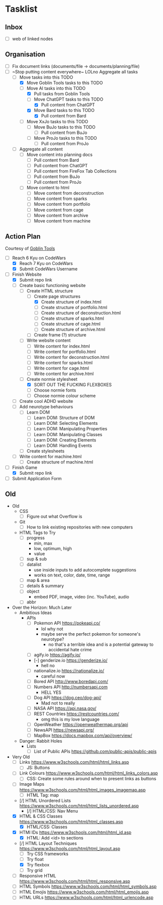# Tasklist

## Inbox

* [ ] web of linked nodes

## Organisation

* [ ] Fix document links 
  (documents/file -> documents/planning/file)
* [ ] ~Stop putting content everywhere~ LOLno Aggregate all tasks
  * [ ] Move tasks into this TODO
    * [X] Move Goblin Tools tasks to this TODO
    * [ ] Move AI tasks into this TODO
      * [X] Pull tasks from Goblin Tools
      * [ ] Move ChatGPT tasks to this TODO
        * [X] Pull content from ChatGPT
      * [X] Move Bard tasks to this TODO
        * [X] Pull content from Bard
    * [ ] Move XxJo tasks to this TODO
      * [ ] Move BuJo tasks to this TODO
        * [ ] Pull content from BuJo
      * [ ] Move ProJo tasks to this TODO
        * [ ] Pull content from ProJo
  * [ ] Aggregate all content
    * [ ] Move content into planning docs
      * [ ] Pull content from Bard
      * [ ] Pull content from ChatGPT
      * [ ] Pull content from FireFox Tab Collections
      * [ ] Pull content from BuJo
      * [ ] Pull content from ProJo
    * [ ] Move content to html
      * [ ] Move content from deconstruction
      * [ ] Move content from sparks
      * [ ] Move content from portfolio
      * [ ] Move content from cage
      * [ ] Move content from archive
      * [ ] Move content from machine

## Action Plan

Courtesy of [Goblin Tools](https://goblin.tools/)

* [ ] Reach 6 Kyu on CodeWars
  * [X] Reach 7 Kyu on CodeWars
  * [X] Submit CodeWars Username
* [ ] Finish Website
  * [X] Submit repo link
  * [ ] Create basic functioning website
    * [ ] Create HTML structure
      * [ ] Create page structures
        * [X] Create structure of index.html
        * [ ] Create structure of portfolio.html
        * [ ] Create structure of deconstruction.html
        * [ ] Create structure of sparks.html
        * [ ] Create structure of cage.html
        * [ ] Create structure of archive.html
      * [ ] Create frame (?) structure
    * [ ] Write website content
      * [ ] Write content for index.html
      * [ ] Write content for portfolio.html
      * [ ] Write content for deconstruction.html
      * [ ] Write content for sparks.html
      * [ ] Write content for cage.html
      * [ ] Write content for archive.html
    * [ ] Create normie stylesheet
      * [X] SORT OUT THE FUCKING FLEXBOXES
      * [ ] Choose normie fonts
      * [ ] Choose normie colour scheme
  * [ ] Create cool ADHD website
  * [ ] Add neurotype behaviours
    * [ ] Learn DOM
      * [ ] Learn DOM: Structure of DOM
      * [ ] Learn DOM: Selecting Elements
      * [ ] Learn DOM: Manipulating Properties
      * [ ] Learn DOM: Manipulating Classes
      * [ ] Learn DOM: Creating Elements
      * [ ] Learn DOM: Handling Events
    * [ ] Create stylesheets
  * [ ] Write content for machine.html
    * [ ] Create structure of machine.html
* [ ] Finish Game
  * [X] Submit repo link
* [ ] Submit Application Form

## Old

* Old
  * CSS
    * [ ] Figure out what Overflow is
  * Git
    * [ ] How to link existing repositories with new computers
  * HTML Tags to Try
    * [ ] progress
      * min, max
      * low, optimum, high
      * value
    * [ ] sup & sub
    * [ ] datalist
      * use inside inputs to add autocomplete suggestions
      * works on text, color, date, time, range
    * [ ] map & area
    * [ ] details & summary
    * [ ] object
      * embed PDF, image, video (inc. YouTube), audio
    * [ ] abbr
* Over the Horizon: Much Later
  * Ambitious Ideas
    * APIs
      * [ ] Pokemon API <https://pokeapi.co/>
        * lol why not
        * maybe serve the perfect pokemon for someone's neurotype?
          * no that's a terrible idea and is a potential gateway to accidental hate crime
      * [ ] agify.io <https://agify.io/>
      * [-] genderize.io <https://genderize.io/>
        * hell no
      * [ ] nationalize.io <https://nationalize.io/>
        * careful now
      * [ ] Bored API <http://www.boredapi.com/>
      * [ ] Numbers API <http://numbersapi.com>
        * HELL YES
      * [ ] Dog API <https://dog.ceo/dog-api/>
        * Mad not to really
      * [ ] NASA API <https://api.nasa.gov/>
      * [ ] REST Countries <https://restcountries.com/>
        * omg this is my love language
      * [ ] OpenWeather <https://openweathermap.org/api>
      * [ ] NewsAPI <https://newsapi.org/>
      * [ ] MapBox <https://docs.mapbox.com/api/overview/>
  * Danger: Rabbit Holes
    * Lists
      * [ ] List of Public APIs <https://github.com/public-apis/public-apis>
* Very Old
  * [ ] Links <https://www.w3schools.com/html/html_links.asp>
    * [ ] JS: Buttons
  * [ ] Link Colours <https://www.w3schools.com/html/html_links_colors.asp>
    * [ ] CSS: Create some rules around when to present links as buttons
  * [ ] Image Maps <https://www.w3schools.com/html/html_images_imagemap.asp>
    * [ ] HTML Tag: map
  * [/] HTML Unordered Lists <https://www.w3schools.com/html/html_lists_unordered.asp>
    * [/] HTML/CSS: Nav Menu
  * [X] HTML & CSS Classes <https://www.w3schools.com/html/html_classes.asp>
    * [X] HTML/CSS: Classes
  * [X] HTMl IDs <https://www.w3schools.com/html/html_id.asp>
    * [X] HTML: Add \<id> to sections
  * [/] HTML Layout Techniques <https://www.w3schools.com/html/html_layout.asp>
    * [ ] Try CSS frameworks
    * [ ] Try float
    * [X] Try flexbox
    * [ ] Try grid
  * [ ] Responsive HTML <https://www.w3schools.com/html/html_responsive.asp>
  * [ ] HTML Symbols <https://www.w3schools.com/html/html_symbols.asp>
  * [ ] HTML Emojis <https://www.w3schools.com/html/html_emojis.asp>
  * [ ] HTML URLs <https://www.w3schools.com/html/html_urlencode.asp>
